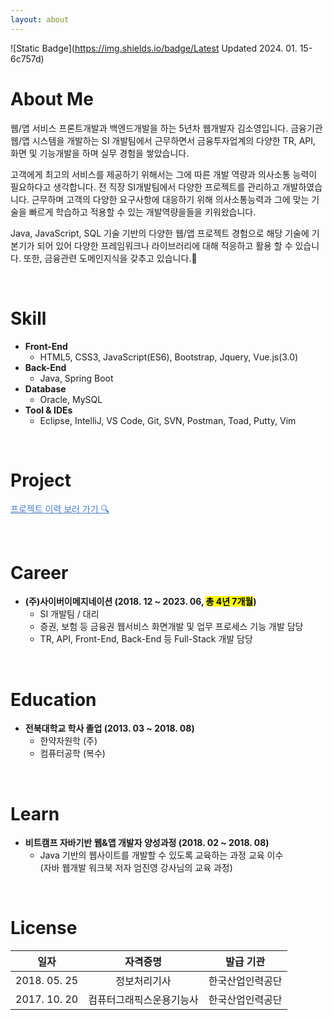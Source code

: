```yaml
---
layout: about 
---
```


<span style="text-align:-webkit-right">![Static Badge](https://img.shields.io/badge/Latest Updated 2024. 01. 15-6c757d)</span>

# About Me
웹/앱 서비스 프론트개발과 백엔드개발을 하는 5년차 웹개발자 김소영입니다.
금융기관 웹/앱 시스템을 개발하는 SI 개발팀에서 근무하면서 금융투자업계의 다양한 TR, API, 화면 및 기능개발을 하며 실무 경험을 쌓았습니다.
<br/>

고객에게 최고의 서비스를 제공하기 위해서는 그에 따른 개발 역량과 의사소통 능력이 필요하다고 생각합니다. 
전 직장 SI개발팀에서 다양한 프로젝트를 관리하고 개발하였습니다.
근무하며 고객의 다양한 요구사항에 대응하기 위해 의사소통능력과 그에 맞는 기술을 빠르게 학습하고 적용할 수 있는 개발역량을들을 키워왔습니다.
<br/>

Java, JavaScript, SQL 기술 기반의 다양한 웹/앱 프로젝트 경험으로 해당 기술에 기본기가 되어 있어 다양한 프레임워크나 라이브러리에 대해 적응하고 활용 할 수 있습니다. 또한, 금융관련 도메인지식을 갖추고 있습니다.&#128587;

<br/>

# Skill
* **Front-End**
  * HTML5, CSS3, JavaScript(ES6), Bootstrap, Jquery, Vue.js(3.0)
* **Back-End**
  * Java, Spring Boot
* **Database**
	* Oracle, MySQL
* **Tool & IDEs**
	* Eclipse, IntelliJ, VS Code, Git, SVN, Postman, Toad, Putty, Vim

<br/>

# Project
<a href="/portfolio" style="color:#477dca">프로젝트 이력 보러 가기 &#128269;</a>

<br/>

# Career
* **(주)사이버이메지네이션 (2018. 12 ~ 2023. 06, <mark>총 4년 7개월</mark>)**
  * SI 개발팀 / 대리
  * 증권, 보험 등 금융권 웹서비스 화면개발 및 업무 프로세스 기능 개발 담당
  * TR, API, Front-End, Back-End 등 Full-Stack 개발 담당

<br/>

# Education
* **전북대학교 학사 졸업 (2013. 03 ~ 2018. 08)**
  * 한약자원학 (주)
  * 컴퓨터공학 (복수)

<br/>

# Learn
* **비트캠프 자바기반 웹&앱 개발자 양성과정 (2018. 02 ~ 2018. 08)**
  * Java 기반의 웹사이트를 개발할 수 있도록 교육하는 과정 교육 이수 
  <br/>(자바 웹개발 워크북 저자 엄진영 강사님의 교육 과정)

<br/>

# License


|일자|자격증명|발급 기관|
|:------:|:---:|:---:|
|2018. 05. 25|정보처리기사|한국산업인력공단|
|2017. 10. 20|컴퓨터그래픽스운용기능사|한국산업인력공단|

